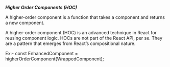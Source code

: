***Higher Order Components (HOC)***

A higher-order component is a function that takes a component and returns a new component.

A higher-order component (HOC) is an advanced technique in React for reusing component logic. HOCs are not part of the React API, per se. They are a pattern that emerges from React’s compositional nature.

Ex:- const EnhancedComponent = higherOrderComponent(WrappedComponent);
